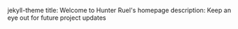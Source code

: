 jekyll-theme
title: Welcome to Hunter Ruel's homepage
description: Keep an eye out for future project updates
